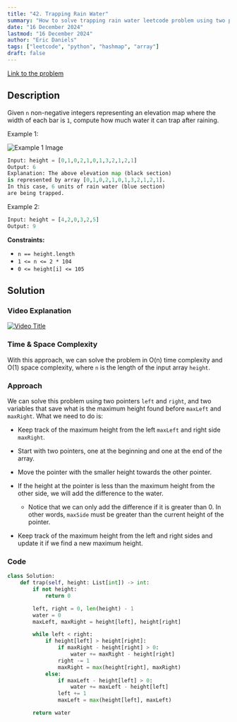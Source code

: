 ```yaml
---
title: "42. Trapping Rain Water"
summary: "How to solve trapping rain water leetcode problem using two pointers in python"
date: "16 December 2024"
lastmod: "16 December 2024"
author: "Eric Daniels"
tags: ["leetcode", "python", "hashmap", "array"]
draft: false
---
```


<a target="_blank" href="https://leetcode.com/problems/trapping-rain-water/">Link to the problem</a>

## Description

Given `n` non-negative integers representing an elevation map where the width of each bar is `1`, compute how much water it can trap after raining.

Example 1:

![Example 1 Image](https://assets.leetcode.com/uploads/2018/10/22/rainwatertrap.png "Example 1 Image")

```python
Input: height = [0,1,0,2,1,0,1,3,2,1,2,1]
Output: 6
Explanation: The above elevation map (black section)
is represented by array [0,1,0,2,1,0,1,3,2,1,2,1].
In this case, 6 units of rain water (blue section)
are being trapped.
```

Example 2:

```python
Input: height = [4,2,0,3,2,5]
Output: 9
```

**Constraints:**

- `n == height.length`
- `1 <= n <= 2 * 104`
- `0 <= height[i] <= 105`

## Solution

### Video Explanation

[![Video Title](https://img.youtube.com/vi/VIDEO_ID/0.jpg)](https://www.youtube.com/watch?v=VIDEO_ID)

### Time & Space Complexity

With this approach, we can solve the problem in O(n) time complexity and O(1) space complexity,
where `n` is the length of the input array `height`.

### Approach

We can solve this problem using two pointers `left` and `right`, and two variables that save what is the maximum height found before `maxLeft` and `maxRight`. What we need to do is:

- Keep track of the maximum height from the left `maxLeft` and right side `maxRight`.
- Start with two pointers, one at the beginning and one at the end of the array.
- Move the pointer with the smaller height towards the other pointer.
- If the height at the pointer is less than the maximum height from the other side, we will add the difference to the water.

  - Notice that we can only add the difference if it is greater than 0. In other words, `maxSide` must be greater than the current height of the pointer.

- Keep track of the maximum height from the left and right sides and update it if we find a new maximum height.

### Code

```python
class Solution:
    def trap(self, height: List[int]) -> int:
        if not height:
            return 0

        left, right = 0, len(height) - 1
        water = 0
        maxLeft, maxRight = height[left], height[right]

        while left < right:
            if height[left] > height[right]:
                if maxRight - height[right] > 0:
                    water += maxRight - height[right]
                right -= 1
                maxRight = max(height[right], maxRight)
            else:
                if maxLeft - height[left] > 0:
                    water += maxLeft - height[left]
                left += 1
                maxLeft = max(height[left], maxLeft)

        return water
```
